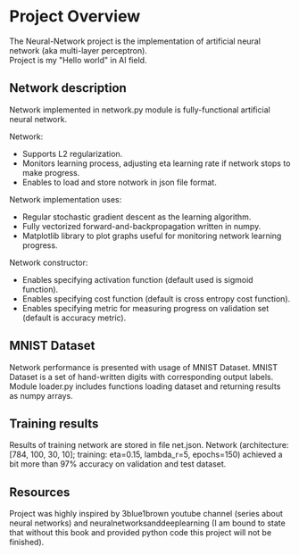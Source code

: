 # Project Overview
The Neural-Network project is the implementation of 
artificial neural network (aka multi-layer perceptron). <br>
Project is my "Hello world" in AI field.

## Network description
Network implemented in network.py module is fully-functional 
artificial neural network. <br>

Network:
- Supports L2 regularization.
- Monitors learning process, adjusting eta learning rate if network
stops to make progress.
- Enables to load and store notwork in json file format.  

Network implementation uses:
- Regular stochastic gradient descent as the learning algorithm.
- Fully vectorized forward-and-backpropagation written in numpy.
- Matplotlib library to plot graphs useful for monitoring network learning progress.

Network constructor:
- Enables specifying activation function (default used is sigmoid function).
- Enables specifying cost function (default is cross entropy cost function).
- Enables specifying metric for measuring progress on validation set (default is accuracy metric).

## MNIST Dataset
Network performance is presented with usage of MNIST Dataset.
MNIST Dataset is a set of hand-written digits with corresponding
output labels. <br>
Module loader.py includes functions loading dataset and returning 
results as numpy arrays.

## Training results
Results of training network are stored in file net.json. 
Network (architecture: [784, 100, 30, 10]; training: eta=0.15, lambda_r=5, epochs=150)
achieved a bit more than 97% accuracy on validation and test dataset.

## Resources
Project was highly inspired by 3blue1brown youtube channel
(series about neural networks) and neuralnetworksanddeeplearning
(I am bound to state that without this book and provided
python code this project will not be finished).

